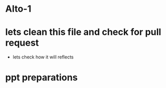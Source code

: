 # Alto-1
# lets clean this file and check for pull request
* lets check how it will reflects 
# ppt preparations
